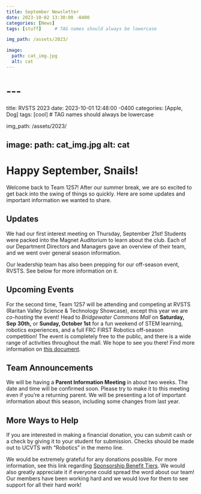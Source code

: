 ```yaml
---
title: September Newsletter
date: 2023-10-02 13:30:00 -0400
categories: [News]
tags: [stuff]     # TAG names should always be lowercase

img_path: /assets/2023/

image:
  path: cat_img.jpg
  alt: cat
---
```


# ---
title: RVSTS 2023
date: 2023-10-01 12:48:00 -0400
categories: [Apple, Dog]
tags: [cool]     # TAG names should always be lowercase

img_path: /assets/2023/

image:
  path: cat_img.jpg
  alt: cat
---

# Happy September, Snails!

Welcome back to Team 1257! After our summer break, we are so excited to get
back into the swing of things so quickly. Here are some updates and important
information we wanted to share.

## Updates

We had our first interest meeting on Thursday, September 21st! Students were
packed into the Magnet Auditorium to learn about the club. Each of our Department
Directors and Managers gave an overview of their team, and we went over general
season information.

Our leadership team has also been prepping for our off-season event, RVSTS.
See below for more information on it.

## Upcoming Events

For the second time, Team 1257 will be attending and competing at RVSTS
(Raritan Valley Science & Technology Showcase), except this year we are *co-hosting* the
event! Head to *Bridgewater Commons Mall* on **Saturday, Sep 30th,** or **Sunday, October
1st** for a fun weekend of STEM learning, robotics experiences, and a full FRC FIRST
Robotics off-season competition! The event is completely free to the public, and there
is a wide range of activities throughout the mall. We hope to see you there! Find more
information on [this document](https://docs.google.com/document/d/1KGtVM7iFmKfV5h0uTVF8XkQ4eoToo3WzM5Zhgbo5b5s/edit).

## Team Announcements

We will be having a **Parent Information Meeting** in about two weeks. The date
and time will be confirmed soon. Please try to make it to this meeting even if you’re a
returning parent. We will be presenting a lot of important information about this season,
including some changes from last year.

## More Ways to Help

If you are interested in making a financial donation, you can submit cash or a
check by giving it to your student for submission. Checks should be made out to UCVTS
with “Robotics” in the memo line.

We would be extremely grateful for any donations possible. For more
information, see this link regarding [Sponsorship Benefit Tiers](https://drive.google.com/file/d/1nPp9li2x6V0kE9VLy1ntCecM3NLu6LfS/view?usp=sharing). We would also greatly
appreciate it if everyone could spread the word about our team! Our members have
been working hard and we would love for them to see support for all their hard work!
